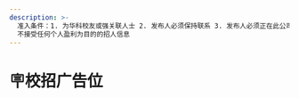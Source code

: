 ```yaml
---
description: >-
  准入条件：1. 为华科校友或强关联人士 2. 发布人必须保持联系 3. 发布人必须正在此公司就职或实习 4. 不接受校园大使以及转手简历内推 5.
  不接受任何个人盈利为目的的招人信息
---
```


# 🪧校招广告位


